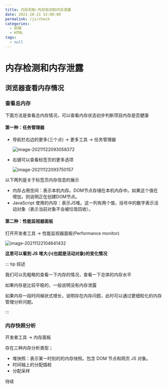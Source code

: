```yaml
---
title: 内存机制-内存检测和内存泄露
date: 2021-10-21 15:00:00
permalink: /js/check
categories: 
  - 前端
  - HTML
tags: 
  - null
---
```


# 内存检测和内存泄露

## 浏览器查看内存情况

### 查看总内存

下面方法是查看总内存情况，可以查看内存状态初步判断项目内存是否健康

#### 第一种：任务管理器

* 导航栏右边的更多(三个点) -> 更多工具 -> 任务管理器

  ![image-20211122093058372](/img/30.png)

* 右键可以查看标签页的更多选项

  ![image-20211122093750157](/img/31.png)

以下两列是关于标签页内存信息的展示

* 内存占用空间：表示本机内存。DOM节点存储在本机内存中。如果这个值在增加，则说明正在创建DOM节点。
* JavaScript 使用的内存：表示JS堆。这一列有两个值，括号中的数字表示活动对象（表示当前对象不会被垃圾回收）。

#### 第二种：性能监视器面板

打开开发者工具 -> 性能监视器面板(Performance monitor)

![image-20211122104641432](/img/32.png)

**这里可以看到 JS 堆大小(也就是活动对象)的变化情况**

::: tip 综述

我们可以先粗略的查看一下内存的情况，查看一下总体的内存水平

如果内存是比较平稳的，一般说明没有内存泄露

如果内存一段时间梯状式增长，说明存在内存问题，此时可以通过更细粒化的内存管理分析问题。

:::

### 内存快照分析

开发者工具 -> 内存面板

存在三种内存分析类型；

* 堆快照：表示某一时刻的的内存快照。包含 DOM 节点和网页 JS 对象。
* 时间轴上的分配插桩
* 分配采样

待续

